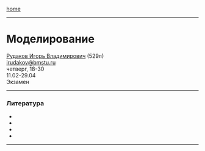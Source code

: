 [home](https://github.com/dKosarevsky/iu7/blob/master/2021_6_sem.md)
____________________________________
# Моделирование
[Рудаков Игорь Владимирович](http://www.gpss.ru/people/rudakov_w.html) (529л) \
irudakov@bmstu.ru \
четверг, 18-30 \
11.02-29.04 \
Экзамен 
____________________________________
### Литература

* []()
* []()
* []()
* []()
____________________________________
